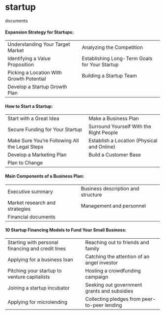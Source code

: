 # startup
documents

#### Expansion Strategy for Startups:
|||
|---- | ---- |
| Understanding Your Target Market | Analyzing the Competition | 
| Identifying a Value Proposition | Establishing Long-Term Goals for Your Startup | 
| Picking a Location With Growth Potential | Building a Startup Team | 
| Develop a Startup Growth Plan ||

#### How to Start a Startup:
|||
|---- | ---- |
| Start with a Great Idea | Make a Business Plan | 
| Secure Funding for Your Startup | Surround Yourself With the Right People | 
| Make Sure You’re Following All the Legal Steps | Establish a Location (Physical and Online) | 
| Develop a Marketing Plan | Build a Customer Base | 
| Plan to Change | |

#### Main Components of a Business Plan:
|||
|---- | ---- |
| Executive summary | Business description and structure | 
| Market research and strategies | Management and personnel | 
| Financial documents | |

#### 10 Startup Financing Models to Fund Your Small Business:
|||
|---- | ---- |
| Starting with personal financing and credit lines | Reaching out to friends and family | 
| Applying for a business loan | Catching the attention of an angel investor | 
| Pitching your startup to venture capitalists | Hosting a crowdfunding campaign | 
| Joining a startup incubator | Seeking out government grants and subsidies | 
| Applying for microlending | Collecting pledges from peer-to-peer lending | 
